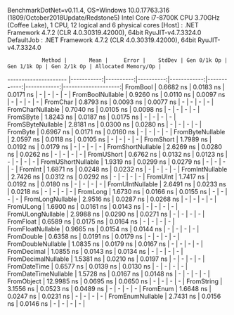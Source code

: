 
BenchmarkDotNet=v0.11.4, OS=Windows 10.0.17763.316 (1809/October2018Update/Redstone5)
Intel Core i7-8700K CPU 3.70GHz (Coffee Lake), 1 CPU, 12 logical and 6 physical cores
  [Host]     : .NET Framework 4.7.2 (CLR 4.0.30319.42000), 64bit RyuJIT-v4.7.3324.0
  DefaultJob : .NET Framework 4.7.2 (CLR 4.0.30319.42000), 64bit RyuJIT-v4.7.3324.0


               Method |       Mean |     Error |    StdDev | Gen 0/1k Op | Gen 1/1k Op | Gen 2/1k Op | Allocated Memory/Op |
--------------------- |-----------:|----------:|----------:|------------:|------------:|------------:|--------------------:|
             FromBool |  0.6682 ns | 0.0183 ns | 0.0171 ns |           - |           - |           - |                   - |
     FromBoolNullable |  0.9260 ns | 0.0110 ns | 0.0097 ns |           - |           - |           - |                   - |
             FromChar |  0.8793 ns | 0.0093 ns | 0.0077 ns |           - |           - |           - |                   - |
     FromCharNullable |  0.7040 ns | 0.0105 ns | 0.0098 ns |           - |           - |           - |                   - |
            FromSByte |  1.8243 ns | 0.0187 ns | 0.0175 ns |           - |           - |           - |                   - |
    FromSByteNullable |  2.8181 ns | 0.0300 ns | 0.0280 ns |           - |           - |           - |                   - |
             FromByte |  0.6967 ns | 0.0171 ns | 0.0160 ns |           - |           - |           - |                   - |
     FromByteNullable |  2.0597 ns | 0.0118 ns | 0.0105 ns |           - |           - |           - |                   - |
            FromShort |  1.7989 ns | 0.0192 ns | 0.0179 ns |           - |           - |           - |                   - |
    FromShortNullable |  2.6269 ns | 0.0280 ns | 0.0262 ns |           - |           - |           - |                   - |
           FromUShort |  0.6762 ns | 0.0132 ns | 0.0123 ns |           - |           - |           - |                   - |
   FromUShortNullable |  1.9319 ns | 0.0299 ns | 0.0279 ns |           - |           - |           - |                   - |
              FromInt |  1.6871 ns | 0.0248 ns | 0.0232 ns |           - |           - |           - |                   - |
      FromIntNullable |  2.7426 ns | 0.0312 ns | 0.0292 ns |           - |           - |           - |                   - |
             FromUInt |  1.7417 ns | 0.0192 ns | 0.0180 ns |           - |           - |           - |                   - |
     FromUIntNullable |  2.6491 ns | 0.0233 ns | 0.0218 ns |           - |           - |           - |                   - |
             FromLong |  1.6730 ns | 0.0166 ns | 0.0155 ns |           - |           - |           - |                   - |
     FromLongNullable |  2.9516 ns | 0.0287 ns | 0.0268 ns |           - |           - |           - |                   - |
            FromULong |  1.6900 ns | 0.0161 ns | 0.0143 ns |           - |           - |           - |                   - |
    FromULongNullable |  2.9988 ns | 0.0290 ns | 0.0271 ns |           - |           - |           - |                   - |
            FromFloat |  0.6589 ns | 0.0175 ns | 0.0164 ns |           - |           - |           - |                   - |
    FromFloatNullable |  0.9665 ns | 0.0154 ns | 0.0144 ns |           - |           - |           - |                   - |
           FromDouble |  0.6358 ns | 0.0191 ns | 0.0179 ns |           - |           - |           - |                   - |
   FromDoubleNullable |  1.0835 ns | 0.0179 ns | 0.0167 ns |           - |           - |           - |                   - |
          FromDecimal |  1.0855 ns | 0.0143 ns | 0.0134 ns |           - |           - |           - |                   - |
  FromDecimalNullable |  1.5381 ns | 0.0210 ns | 0.0197 ns |           - |           - |           - |                   - |
         FromDateTime |  0.6577 ns | 0.0139 ns | 0.0130 ns |           - |           - |           - |                   - |
 FromDateTimeNullable |  1.5728 ns | 0.0167 ns | 0.0148 ns |           - |           - |           - |                   - |
           FromObject | 12.9985 ns | 0.0695 ns | 0.0650 ns |           - |           - |           - |                   - |
           FromString |  3.1556 ns | 0.0523 ns | 0.0489 ns |           - |           - |           - |                   - |
             FromEnum |  1.6648 ns | 0.0247 ns | 0.0231 ns |           - |           - |           - |                   - |
     FromEnumNullable |  2.7431 ns | 0.0156 ns | 0.0146 ns |           - |           - |           - |                   - |
